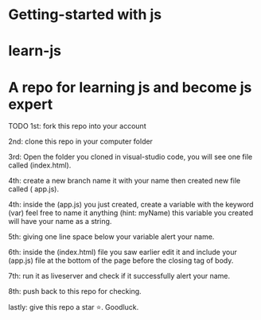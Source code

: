 # Getting-started with js

# learn-js

# A repo for learning js and become js expert

TODO
1st: fork this repo into your account

2nd: clone this repo in your computer folder

3rd: Open the folder you cloned in visual-studio code, you will see one file called (index.html).

4th: create a new branch name it with your name then created new file called ( app.js).

4th: inside the (app.js) you just created, create a variable with the keyword (var) feel free to name it anything (hint: myName) this variable you created will have your name as a string.

5th: giving one line space below your variable alert your name.

6th: inside the (index.html) file you saw earlier edit it and include your (app.js) file at the bottom of the page before the closing tag of body.

7th: run it as liveserver and check if it successfully alert your name.

8th: push back to this repo for checking.

lastly: give this repo a star ⭐.
Goodluck.
